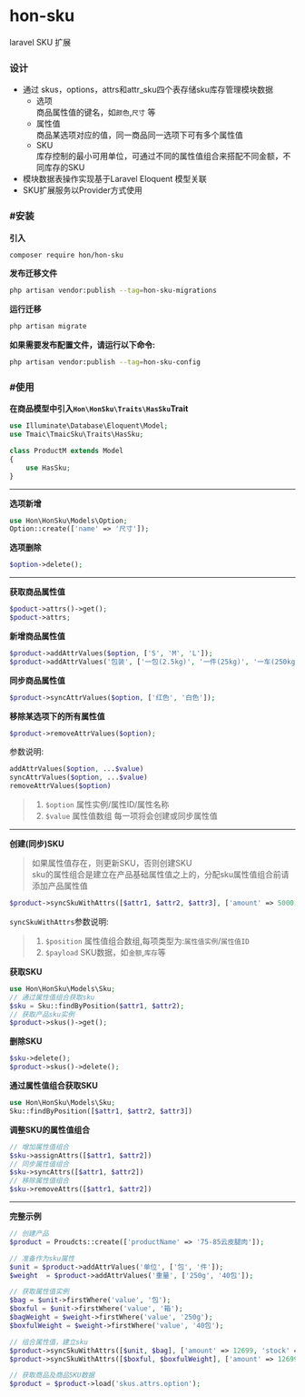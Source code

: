 # hon-sku
laravel SKU 扩展
### 设计
- 通过 skus，options，attrs和attr_sku四个表存储sku库存管理模块数据
    - 选项     
        商品属性值的键名，如`颜色`,`尺寸` 等
    - 属性值   
        商品某选项对应的值，同一商品同一选项下可有多个属性值
    - SKU   
        库存控制的最小可用单位，可通过不同的属性值组合来搭配不同金额，不同库存的SKU
- 模块数据表操作实现基于Laravel Eloquent 模型关联
- SKU扩展服务以Provider方式使用
### #安装

**引入**

```bash
composer require hon/hon-sku
```

**发布迁移文件**

```bash
php artisan vendor:publish --tag=hon-sku-migrations
```

**运行迁移**

```bash
php artisan migrate
```

**如果需要发布配置文件，请运行以下命令:**

```bash
php artisan vendor:publish --tag=hon-sku-config
```

### #使用

**在商品模型中引入`Hon\HonSku\Traits\HasSku`Trait**

```php
use Illuminate\Database\Eloquent\Model;
use Tmaic\TmaicSku\Traits\HasSku;

class ProductM extends Model
{
    use HasSku;
}
```

---

**选项新增**

```php
use Hon\HonSku\Models\Option;
Option::create(['name' => '尺寸']);
```

**选项删除**

```php
$option->delete();
```

---

**获取商品属性值**

```php
$poduct->attrs()->get();
$poduct->attrs;
```

**新增商品属性值**

```php
$product->addAttrValues($option, ['S', 'M', 'L']);
$product->addAttrValues('包装', ['一包(2.5kg)', '一件(25kg)', '一车(250kg)']);
```

**同步商品属性值**

```php
$product->syncAttrValues($option, ['红色', '白色']);
```

**移除某选项下的所有属性值**

```php
$product->removeAttrValues($option);
```

参数说明:
```php
addAttrValues($option, ...$value)
syncAttrValues($option, ...$value)
removeAttrValues($option)
```
> 1. `$option` 属性实例/属性ID/属性名称
> 2. `$value` 属性值数组 每一项将会创建或同步属性值

---

**创建(同步)SKU**

> 如果属性值存在，则更新SKU，否则创建SKU     
> sku的属性组合是建立在产品基础属性值之上的，分配sku属性值组合前请添加产品属性值

```php
$product->syncSkuWithAttrs([$attr1, $attr2, $attr3], ['amount' => 5000, 'stock' => 100]);
```
`syncSkuWithAttrs`参数说明:
> 1. `$position` 属性值组合数组,每项类型为:`属性值实例`/`属性值ID`
> 2. `$payload` SKU数据，如`金额`,`库存`等

**获取SKU**

```php
use Hon\HonSku\Models\Sku;
// 通过属性值组合获取sku
$sku = Sku::findByPosition($attr1, $attr2);
// 获取产品sku实例
$product->skus()->get();
```

**删除SKU**

```php
$sku->delete();
$product->skus()->delete();
```

**通过属性值组合获取SKU**

```php
use Hon\HonSku\Models\Sku;
Sku::findByPosition([$attr1, $attr2, $attr3])
```

**调整SKU的属性值组合**

```php
// 增加属性值组合
$sku->assignAttrs([$attr1, $attr2])
// 同步属性值组合
$sku->syncAttrs([$attr1, $attr2])
// 移除属性值组合
$sku->removeAttrs([$attr1, $attr2])
```

---

**完整示例**
```php
// 创建产品
$product = Proudcts::create(['productName' => '75-85云皮腿肉']);

// 准备作为sku属性
$unit = $product->addAttrValues('单位', ['包', '件']);
$weight  = $product->addAttrValues('重量', ['250g', '40包']);

// 获取属性值实例
$bag = $unit->firstWhere('value', '包');
$boxful = $unit->firstWhere('value', '箱');
$bagWeight = $weight->firstWhere('value', '250g');
$boxfulWeight = $weight->firstWhere('value', '40包');

// 组合属性值，建立sku
$product->syncSkuWithAttrs([$unit, $bag], ['amount' => 12699, 'stock' => 100]);
$product->syncSkuWithAttrs([$boxful, $boxfulWeight], ['amount' => 12699, 'stock' => 100]);

// 获取商品及商品SKU数据
$product = $product->load('skus.attrs.option');
```